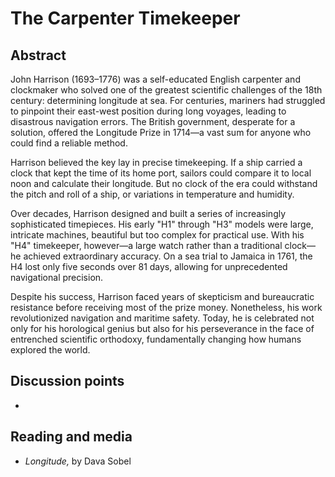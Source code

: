 # The Carpenter Timekeeper


## Abstract


John Harrison (1693–1776) was a self-educated English carpenter and clockmaker who solved one of the greatest scientific challenges of the 18th century: determining longitude at sea. For centuries, mariners had struggled to pinpoint their east-west position during long voyages, leading to disastrous navigation errors. The British government, desperate for a solution, offered the Longitude Prize in 1714—a vast sum for anyone who could find a reliable method.

Harrison believed the key lay in precise timekeeping. If a ship carried a clock that kept the time of its home port, sailors could compare it to local noon and calculate their longitude. But no clock of the era could withstand the pitch and roll of a ship, or variations in temperature and humidity.

Over decades, Harrison designed and built a series of increasingly sophisticated timepieces. His early "H1" through "H3" models were large, intricate machines, beautiful but too complex for practical use. With his "H4" timekeeper, however—a large watch rather than a traditional clock—he achieved extraordinary accuracy. On a sea trial to Jamaica in 1761, the H4 lost only five seconds over 81 days, allowing for unprecedented navigational precision.

Despite his success, Harrison faced years of skepticism and bureaucratic resistance before receiving most of the prize money. Nonetheless, his work revolutionized navigation and maritime safety. Today, he is celebrated not only for his horological genius but also for his perseverance in the face of entrenched scientific orthodoxy, fundamentally changing how humans explored the world.


## Discussion points

*


## Reading and media

* *Longitude,* by Dava Sobel